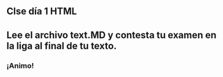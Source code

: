 ## Clse día 1 HTML

## Lee el archivo text.MD y contesta tu examen en la liga al final de tu texto.

### ¡Animo!